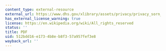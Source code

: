 ```yaml
---
content_type: external-resource
external_url: https://www.dhs.gov/xlibrary/assets/privacy/privacy_sorn_tsa_secureflight.pdf
has_external_license_warning: true
license: https://en.wikipedia.org/wiki/All_rights_reserved
status: ''
title: PDF
uid: 512bdd16-e173-4b8e-b8f3-57a957fef3e8
wayback_url: ''
---
```


